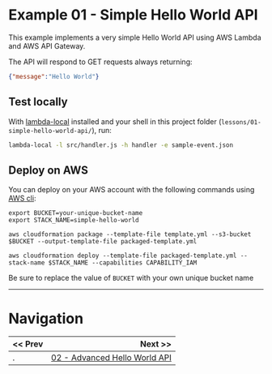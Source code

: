 # Example 01 - Simple Hello World API

This example implements a very simple Hello World API using AWS Lambda and AWS API Gateway.

The API will respond to GET requests always returning:

```json
{"message":"Hello World"}
```

## Test locally

With [lambda-local](https://www.npmjs.com/package/lambda-local) installed and your shell in this project folder (`lessons/01-simple-hello-world-api/`), run:

```bash
lambda-local -l src/handler.js -h handler -e sample-event.json
```

## Deploy on AWS

You can deploy on your AWS account with the following commands using [AWS cli](https://aws.amazon.com/cli/):

```
export BUCKET=your-unique-bucket-name
export STACK_NAME=simple-hello-world

aws cloudformation package --template-file template.yml --s3-bucket $BUCKET --output-template-file packaged-template.yml

aws cloudformation deploy --template-file packaged-template.yml --stack-name $STACK_NAME --capabilities CAPABILITY_IAM
```

Be sure to replace the value of `BUCKET` with your own unique bucket name

---

# Navigation

| << Prev | Next >> |
| :---         |          ---: |
| .   | [02 - Advanced Hello World API](../02-advanced-hello-world-api) |
